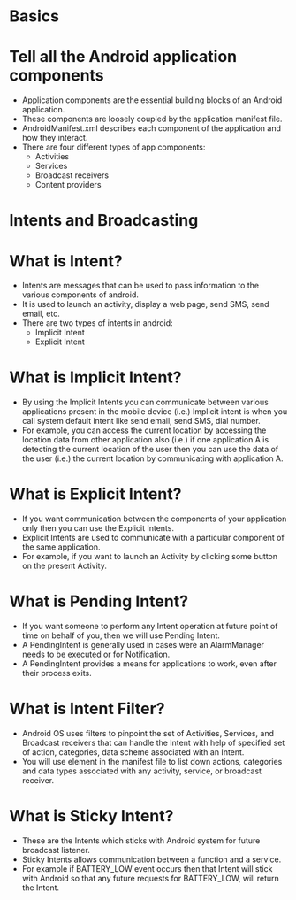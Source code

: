 # Basics

# Tell all the Android application components

- Application components are the essential building blocks of an Android application.
-	These components are loosely coupled by the application manifest file. 
-	AndroidManifest.xml describes each component of the application and how they interact.
-	There are four different types of app components:
    - Activities
    - Services
    - Broadcast receivers
    - Content providers

# Intents and Broadcasting

# What is Intent?

- Intents are messages that can be used to pass information to the various components of android. 
- It is used to launch an activity, display a web page, send SMS, send email, etc. 
- There are two types of intents in android:
  - Implicit Intent
  - Explicit Intent
  
# What is Implicit Intent?

- By using the Implicit Intents you can communicate between various applications present in the mobile device 
  (i.e.) Implicit intent is when you call system default intent like send email, send SMS, dial number. 
-	For example, you can access the current location by accessing the location data from other application also 
  (i.e.) if one application A is detecting the current location of the user then you can use the data of the user 
  (i.e.) the current location by communicating with application A.
  
# What is Explicit Intent?

- If you want communication between the components of your application only then you can use the Explicit Intents.
- Explicit Intents are used to communicate with a particular component of the same application.
- For example, if you want to launch an Activity by clicking some button on the present Activity.
  
# What is	Pending Intent? 
- If you want someone to perform any Intent operation at future point of time on behalf of you, then we will use Pending Intent.
-	A PendingIntent is generally used in cases were an AlarmManager needs to be executed or for Notification. 
- A PendingIntent provides a means for applications to work, even after their process exits.

# What is Intent Filter? 
- Android OS uses filters to pinpoint the set of Activities, Services, and Broadcast receivers that can handle the Intent with help of specified set of action, categories, data scheme associated with an Intent. 
-	You will use <intent-filter> element in the manifest file to list down actions, categories and data types associated with any activity, service, or broadcast receiver.
  
# What is Sticky Intent?
- These are the Intents which sticks with Android system for future broadcast listener.
- Sticky Intents allows communication between a function and a service. 
- For example if BATTERY_LOW event occurs then that Intent will stick with Android so that any future requests for BATTERY_LOW, will return the Intent.
